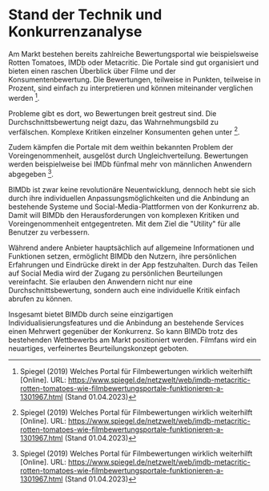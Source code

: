 # Stand der Technik und Konkurrenzanalyse

Am Markt bestehen bereits zahlreiche Bewertungsportal wie beispielsweise Rotten Tomatoes, IMDb oder Metacritic. Die Portale sind gut organisiert und bieten einen raschen Überblick über Filme und der Konsumentenbewertung. Die Bewertungen, teilweise in Punkten, teilweise in Prozent, sind einfach zu interpretieren und können miteinander verglichen werden [^1].

Probleme gibt es dort, wo Bewertungen breit gestreut sind. Die Durchschnittsbewertung neigt dazu, das Wahrnehmungsbild zu verfälschen. Komplexe Kritiken einzelner Konsumenten gehen unter [^1].

Zudem kämpfen die Portale mit dem weithin bekannten Problem der Voreingenommenheit, ausgelöst durch Ungleichverteilung. Bewertungen werden beispielweise bei IMDb fünfmal mehr von männlichen Anwendern abgegeben [^1].

BIMDb ist zwar keine revolutionäre Neuentwicklung, dennoch hebt sie sich durch ihre individuellen Anpassungsmöglichkeiten und die Anbindung an bestehende Systeme und Social-Media-Plattformen von der Konkurrenz ab. Damit will BIMDb den Herausforderungen von komplexen Kritiken und Voreingenommenheit entgegentreten. Mit dem Ziel die "Utility" für alle Benutzer zu verbessern.

Während andere Anbieter hauptsächlich auf allgemeine Informationen und Funktionen setzen, ermöglicht BIMDb den Nutzern, ihre persönlichen Erfahrungen und Eindrücke direkt in der App festzuhalten. Durch das Teilen auf Social Media wird der Zugang zu persönlichen Beurteilungen vereinfacht. Sie erlauben den Anwendern nicht nur eine Durchschnittsbewertung, sondern auch eine individuelle Kritik einfach abrufen zu können.

Insgesamt bietet BIMDb durch seine einzigartigen Individualisierungsfeatures und die Anbindung an bestehende Services einen Mehrwert gegenüber der Konkurrenz. So kann BIMDb trotz des bestehenden Wettbewerbs am Markt positioniert werden. Filmfans wird ein neuartiges, verfeinertes Beurteilungskonzept geboten.

[^1]: Spiegel (2019) Welches Portal für Filmbewertungen wirklich weiterhilft [Online]. URL: https://www.spiegel.de/netzwelt/web/imdb-metacritic-rotten-tomatoes-wie-filmbewertungsportale-funktionieren-a-1301967.html (Stand 01.04.2023)